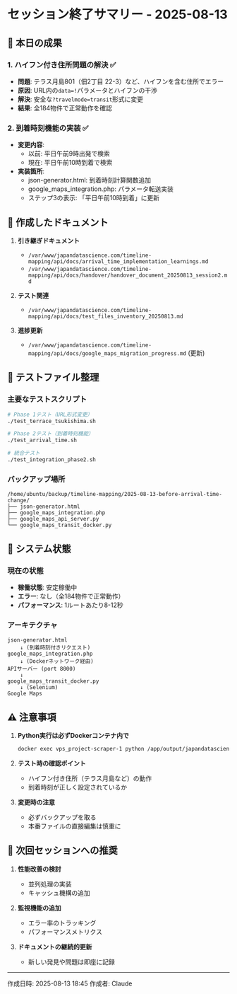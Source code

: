 # セッション終了サマリー - 2025-08-13

## 🎯 本日の成果

### 1. ハイフン付き住所問題の解決 ✅
- **問題**: テラス月島801（佃2丁目 22-3）など、ハイフンを含む住所でエラー
- **原因**: URL内の`data=!`パラメータとハイフンの干渉
- **解決**: 安全な`?travelmode=transit`形式に変更
- **結果**: 全184物件で正常動作を確認

### 2. 到着時刻機能の実装 ✅
- **変更内容**: 
  - 以前: 平日午前9時出発で検索
  - 現在: 平日午前10時到着で検索
- **実装箇所**:
  - json-generator.html: 到着時刻計算関数追加
  - google_maps_integration.php: パラメータ転送実装
  - ステップ3の表示: 「平日午前10時到着」に更新

## 📁 作成したドキュメント

1. **引き継ぎドキュメント**
   - `/var/www/japandatascience.com/timeline-mapping/api/docs/arrival_time_implementation_learnings.md`
   - `/var/www/japandatascience.com/timeline-mapping/api/docs/handover/handover_document_20250813_session2.md`

2. **テスト関連**
   - `/var/www/japandatascience.com/timeline-mapping/api/docs/test_files_inventory_20250813.md`

3. **進捗更新**
   - `/var/www/japandatascience.com/timeline-mapping/api/docs/google_maps_migration_progress.md` (更新)

## 🧪 テストファイル整理

### 主要なテストスクリプト
```bash
# Phase 1テスト（URL形式変更）
./test_terrace_tsukishima.sh

# Phase 2テスト（到着時刻機能）
./test_arrival_time.sh

# 統合テスト
./test_integration_phase2.sh
```

### バックアップ場所
```
/home/ubuntu/backup/timeline-mapping/2025-08-13-before-arrival-time-change/
├── json-generator.html
├── google_maps_integration.php
├── google_maps_api_server.py
└── google_maps_transit_docker.py
```

## 🔄 システム状態

### 現在の状態
- **稼働状態**: 安定稼働中
- **エラー**: なし（全184物件で正常動作）
- **パフォーマンス**: 1ルートあたり8-12秒

### アーキテクチャ
```
json-generator.html 
    ↓ (到着時刻付きリクエスト)
google_maps_integration.php
    ↓ (Dockerネットワーク経由)
APIサーバー (port 8000)
    ↓
google_maps_transit_docker.py
    ↓ (Selenium)
Google Maps
```

## ⚠️ 注意事項

1. **Python実行は必ずDockerコンテナ内で**
   ```bash
   docker exec vps_project-scraper-1 python /app/output/japandatascience.com/timeline-mapping/api/スクリプト.py
   ```

2. **テスト時の確認ポイント**
   - ハイフン付き住所（テラス月島など）の動作
   - 到着時刻が正しく設定されているか

3. **変更時の注意**
   - 必ずバックアップを取る
   - 本番ファイルの直接編集は慎重に

## 🚀 次回セッションへの推奨

1. **性能改善の検討**
   - 並列処理の実装
   - キャッシュ機構の追加

2. **監視機能の追加**
   - エラー率のトラッキング
   - パフォーマンスメトリクス

3. **ドキュメントの継続的更新**
   - 新しい発見や問題は即座に記録

---

作成日時: 2025-08-13 18:45
作成者: Claude